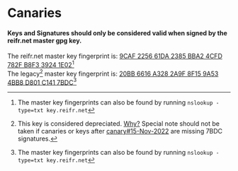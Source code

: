 # Canaries
#### Keys and Signatures should only be considered valid when signed by the reifr.net master gpg key.  
The reifr.net master key fingerprint is: [9CAF 2256 61DA 2385 BBA2  4CFD 782F B8F3 3924 1E02](../keys/Signing_key_1E02.asc)[^1]  
The legacy[^2] master key fingerprint is: [20BB 6616 A328 2A9F 8F15 9A53 4BB8 D801 C141 7BDC](../keys/Signing_key_7BDC.asc)[^1]
[^1]: The master key fingerprints can also be found by running `nslookup -type=txt key.reifr.net`
[^2]: This key is considered depreciated. [Why?](../keys/Master_Key_Transition/Deprecation_of_7BDC.md) Special note should not be taken if canaries or keys after [canary#15-Nov-2022](canaries/2022/canary#15-Nov-2022.txt) are missing 7BDC signatures.
